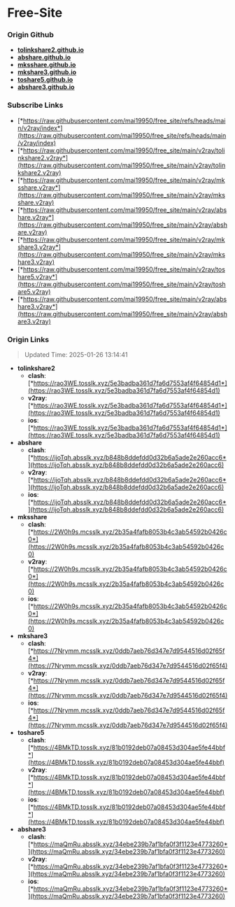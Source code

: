 # Free-Site

### Origin Github

- [**tolinkshare2.github.io**](https://github.com/tolinkshare2/tolinkshare2.github.io)
- [**abshare.github.io**](https://github.com/abshare/abshare.github.io)
- [**mksshare.github.io**](https://github.com/mksshare/mksshare.github.io)
- [**mkshare3.github.io**](https://github.com/mkshare3/mkshare3.github.io)
- [**toshare5.github.io**](https://github.com/toshare5/toshare5.github.io)
- [**abshare3.github.io**](https://github.com/abshare3/abshare3.github.io)

### Subscribe Links

- [*https://raw.githubusercontent.com/mai19950/free_site/refs/heads/main/v2ray/index*](https://raw.githubusercontent.com/mai19950/free_site/refs/heads/main/v2ray/index)
- [*https://raw.githubusercontent.com/mai19950/free_site/main/v2ray/tolinkshare2.v2ray*](https://raw.githubusercontent.com/mai19950/free_site/main/v2ray/tolinkshare2.v2ray)
- [*https://raw.githubusercontent.com/mai19950/free_site/main/v2ray/mksshare.v2ray*](https://raw.githubusercontent.com/mai19950/free_site/main/v2ray/mksshare.v2ray)
- [*https://raw.githubusercontent.com/mai19950/free_site/main/v2ray/abshare.v2ray*](https://raw.githubusercontent.com/mai19950/free_site/main/v2ray/abshare.v2ray)
- [*https://raw.githubusercontent.com/mai19950/free_site/main/v2ray/mkshare3.v2ray*](https://raw.githubusercontent.com/mai19950/free_site/main/v2ray/mkshare3.v2ray)
- [*https://raw.githubusercontent.com/mai19950/free_site/main/v2ray/toshare5.v2ray*](https://raw.githubusercontent.com/mai19950/free_site/main/v2ray/toshare5.v2ray)
- [*https://raw.githubusercontent.com/mai19950/free_site/main/v2ray/abshare3.v2ray*](https://raw.githubusercontent.com/mai19950/free_site/main/v2ray/abshare3.v2ray)

### Origin Links

> Updated Time: 2025-01-26 13:14:41

- **tolinkshare2**
  - **clash**: [*https://rao3WE.tosslk.xyz/5e3badba361d7fa6d7553af4f64854d1*](https://rao3WE.tosslk.xyz/5e3badba361d7fa6d7553af4f64854d1)
  - **v2ray**: [*https://rao3WE.tosslk.xyz/5e3badba361d7fa6d7553af4f64854d1*](https://rao3WE.tosslk.xyz/5e3badba361d7fa6d7553af4f64854d1)
  - **ios**: [*https://rao3WE.tosslk.xyz/5e3badba361d7fa6d7553af4f64854d1*](https://rao3WE.tosslk.xyz/5e3badba361d7fa6d7553af4f64854d1)
- **abshare**
  - **clash**: [*https://ijoTqh.absslk.xyz/b848b8ddefdd0d32b6a5ade2e260acc6*](https://ijoTqh.absslk.xyz/b848b8ddefdd0d32b6a5ade2e260acc6)
  - **v2ray**: [*https://ijoTqh.absslk.xyz/b848b8ddefdd0d32b6a5ade2e260acc6*](https://ijoTqh.absslk.xyz/b848b8ddefdd0d32b6a5ade2e260acc6)
  - **ios**: [*https://ijoTqh.absslk.xyz/b848b8ddefdd0d32b6a5ade2e260acc6*](https://ijoTqh.absslk.xyz/b848b8ddefdd0d32b6a5ade2e260acc6)
- **mksshare**
  - **clash**: [*https://2W0h9s.mcsslk.xyz/2b35a4fafb8053b4c3ab54592b0426c0*](https://2W0h9s.mcsslk.xyz/2b35a4fafb8053b4c3ab54592b0426c0)
  - **v2ray**: [*https://2W0h9s.mcsslk.xyz/2b35a4fafb8053b4c3ab54592b0426c0*](https://2W0h9s.mcsslk.xyz/2b35a4fafb8053b4c3ab54592b0426c0)
  - **ios**: [*https://2W0h9s.mcsslk.xyz/2b35a4fafb8053b4c3ab54592b0426c0*](https://2W0h9s.mcsslk.xyz/2b35a4fafb8053b4c3ab54592b0426c0)
- **mkshare3**
  - **clash**: [*https://7Nrymm.mcsslk.xyz/0ddb7aeb76d347e7d9544516d02f65f4*](https://7Nrymm.mcsslk.xyz/0ddb7aeb76d347e7d9544516d02f65f4)
  - **v2ray**: [*https://7Nrymm.mcsslk.xyz/0ddb7aeb76d347e7d9544516d02f65f4*](https://7Nrymm.mcsslk.xyz/0ddb7aeb76d347e7d9544516d02f65f4)
  - **ios**: [*https://7Nrymm.mcsslk.xyz/0ddb7aeb76d347e7d9544516d02f65f4*](https://7Nrymm.mcsslk.xyz/0ddb7aeb76d347e7d9544516d02f65f4)
- **toshare5**
  - **clash**: [*https://4BMkTD.tosslk.xyz/81b0192deb07a08453d304ae5fe44bbf*](https://4BMkTD.tosslk.xyz/81b0192deb07a08453d304ae5fe44bbf)
  - **v2ray**: [*https://4BMkTD.tosslk.xyz/81b0192deb07a08453d304ae5fe44bbf*](https://4BMkTD.tosslk.xyz/81b0192deb07a08453d304ae5fe44bbf)
  - **ios**: [*https://4BMkTD.tosslk.xyz/81b0192deb07a08453d304ae5fe44bbf*](https://4BMkTD.tosslk.xyz/81b0192deb07a08453d304ae5fe44bbf)
- **abshare3**
  - **clash**: [*https://maQmRu.absslk.xyz/34ebe239b7af1bfa0f3f1123e4773260*](https://maQmRu.absslk.xyz/34ebe239b7af1bfa0f3f1123e4773260)
  - **v2ray**: [*https://maQmRu.absslk.xyz/34ebe239b7af1bfa0f3f1123e4773260*](https://maQmRu.absslk.xyz/34ebe239b7af1bfa0f3f1123e4773260)
  - **ios**: [*https://maQmRu.absslk.xyz/34ebe239b7af1bfa0f3f1123e4773260*](https://maQmRu.absslk.xyz/34ebe239b7af1bfa0f3f1123e4773260)
